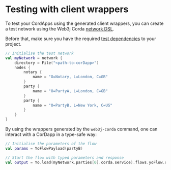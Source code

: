 Testing with client wrappers
============================

To test your CordApps using the generated client wrappers, you can create a test network using the 
Web3j Corda [network DSL](tests.md).

Before that, make sure you have the required [test dependencies](dependencies.md) to your project.

```kotlin
// Initialise the test network
val myNetwork = network {
    directory = File("<path-to-corDapp>")
    nodes {
        notary {
            name = "O=Notary, L=London, C=GB"
        }
        party {
            name = "O=PartyA, L=London, C=GB"
        }
        party {
            name = "O=PartyB, L=New York, C=US"
        }
    }
}
```

By using the wrappers generated by the `web3j-corda` command, one can interact with a CorDapp in a type-safe way:

```kotlin
// Initialise the parameters of the flow 
val params = YoFlowPayload(partyB)

// Start the flow with typed parameters and response
val output = Yo.load(myNetwork.parties[0].corda.service).flows.yoFlow.start(params)
```
